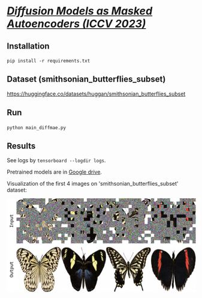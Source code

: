 # [*Diffusion Models as Masked Autoencoders (ICCV 2023)*](https://openaccess.thecvf.com/content/ICCV2023/papers/Wei_Diffusion_Models_as_Masked_Autoencoders_ICCV_2023_paper.pdf)


## Installation
`pip install -r requirements.txt`

## Dataset (smithsonian_butterflies_subset)
https://huggingface.co/datasets/huggan/smithsonian_butterflies_subset

## Run
`python main_diffmae.py`

## Results
See logs by `tensorboard --logdir logs`.

Pretrained models are in [Google drive](https://drive.google.com/file/d/12-sM0zY7VCHc1B40PZ-728OJmxkSrQZF/view?usp=drive_link).

Visualization of the first 4 images on 'smithsonian_butterflies_subset' dataset:

![avatar](fig/butterfly_results.png)
